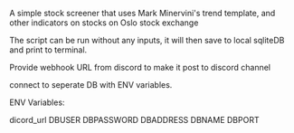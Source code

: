 A simple stock screener that uses Mark Minervini's trend template, and other indicators on stocks on Oslo stock exchange

The script can be run without any inputs, it will then save to local sqliteDB and print to terminal.

Provide webhook URL from discord to make it post to discord channel

connect to seperate DB with ENV variables.

ENV Variables:

dicord_url
DBUSER
DBPASSWORD
DBADDRESS
DBNAME
DBPORT